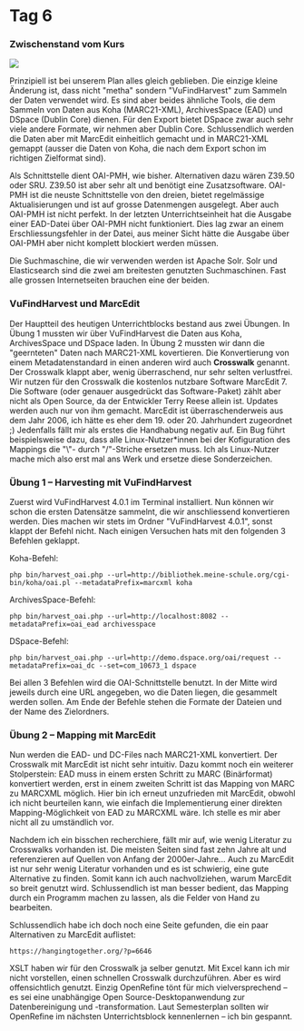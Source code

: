 # Tag 6

### Zwischenstand vom Kurs
![](https://raw.githubusercontent.com/remooda/bain/master/pictures/2.png)

Prinzipiell ist bei unserem Plan alles gleich geblieben. Die einzige kleine Änderung ist, dass nicht "metha" sondern "VuFindHarvest" zum Sammeln der Daten verwendet wird. Es sind aber beides ähnliche Tools, die dem Sammeln von Daten aus Koha (MARC21-XML), ArchivesSpace (EAD) und DSpace (Dublin Core) dienen. Für den Export bietet DSpace zwar auch sehr viele andere Formate, wir nehmen aber Dublin Core. Schlussendlich werden die Daten aber mit MarcEdit einheitlich gemacht und in MARC21-XML gemappt (ausser die Daten von Koha, die nach dem Export schon im richtigen Zielformat sind).

Als Schnittstelle dient OAI-PMH, wie bisher. Alternativen dazu wären Z39.50 oder SRU. Z39.50 ist aber sehr alt und benötigt eine Zusatzsoftware. OAI-PMH ist die neuste Schnittstelle von den dreien, bietet regelmässige Aktualisierungen und ist auf grosse Datenmengen ausgelegt. Aber auch OAI-PMH ist nicht perfekt. In der letzten Unterrichtseinheit hat die Ausgabe einer EAD-Datei über OAI-PMH nicht funktioniert. Dies lag zwar an einem Erschliessungsfehler in der Datei, aus meiner Sicht hätte die Ausgabe über OAI-PMH aber nicht komplett blockiert werden müssen.

Die Suchmaschine, die wir verwenden werden ist Apache Solr. Solr und Elasticsearch sind die zwei am breitesten genutzten Suchmaschinen. Fast alle grossen Internetseiten brauchen eine der beiden.

### VuFindHarvest und MarcEdit

Der Hauptteil des heutigen Unterrichtblocks bestand aus zwei Übungen. In Übung 1 mussten wir über VuFindHarvest die Daten aus Koha, ArchivesSpace und DSpace laden. In Übung 2 mussten wir dann die "geernteten" Daten nach MARC21-XML kovertieren. Die Konvertierung von einem Metadatenstandard in einen anderen wird auch **Crosswalk** genannt. Der Crosswalk klappt aber, wenig überraschend, nur sehr selten verlustfrei. Wir nutzen für den Crosswalk die kostenlos nutzbare Software MarcEdit 7. Die Software (oder genauer ausgedrückt das Software-Paket) zählt aber nicht als Open Source, da der Entwickler Terry Reese allein ist. Updates werden auch nur von ihm gemacht. MarcEdit ist überraschenderweis aus dem Jahr 2006, ich hätte es eher dem 19. oder 20. Jahrhundert zugeordnet ;) Jedenfalls fällt mir als erstes die Handhabung negativ auf. Ein Bug führt beispielsweise dazu, dass alle Linux-Nutzer\*innen bei der Kofiguration des Mappings die "\\"- durch "/"-Striche ersetzen muss. Ich als Linux-Nutzer mache mich also erst mal ans Werk und ersetze diese Sonderzeichen.

### Übung 1 – Harvesting mit VuFindHarvest

Zuerst wird VuFindHarvest 4.0.1 im Terminal installiert. Nun können wir schon die ersten Datensätze sammelnt, die wir anschliessend konvertieren werden. Dies machen wir stets im Ordner "VuFindHarvest 4.0.1", sonst klappt der Befehl nicht. Nach einigen Versuchen hats mit den folgenden 3 Befehlen geklappt.

Koha-Befehl:

```php bin/harvest_oai.php --url=http://bibliothek.meine-schule.org/cgi-bin/koha/oai.pl --metadataPrefix=marcxml koha```

ArchivesSpace-Befehl:

```php bin/harvest_oai.php --url=http://localhost:8082 --metadataPrefix=oai_ead archivesspace```

DSpace-Befehl:

```php bin/harvest_oai.php --url=http://demo.dspace.org/oai/request --metadataPrefix=oai_dc --set=com_10673_1 dspace```

Bei allen 3 Befehlen wird die OAI-Schnittstelle benutzt. In der Mitte wird jeweils durch eine URL angegeben, wo die Daten liegen, die gesammelt werden sollen. Am Ende der Befehle stehen die Formate der Dateien und der Name des Zielordners.

### Übung 2 – Mapping mit MarcEdit

Nun werden die EAD- und DC-Files nach MARC21-XML konvertiert. Der Crosswalk mit MarcEdit ist nicht sehr intuitiv. Dazu kommt noch ein weiterer Stolperstein: EAD muss in einem ersten Schritt zu MARC (Binärformat) konvertiert werden, erst in einem zweiten Schritt ist das Mapping von MARC zu MARCXML möglich. Hier bin ich erneut unzufrieden mit MarcEdit, obwohl ich nicht beurteilen kann, wie einfach die Implementierung einer direkten Mapping-Möglichkeit von EAD zu MARCXML wäre. Ich stelle es mir aber nicht all zu umständlich vor.

Nachdem ich ein bisschen recherchiere, fällt mir auf, wie wenig Literatur zu Crosswalks vorhanden ist. Die meisten Seiten sind fast zehn Jahre alt und referenzieren auf Quellen von Anfang der 2000er-Jahre... Auch zu MarcEdit ist nur sehr wenig Literatur vorhanden und es ist schwierig, eine gute Alternative zu finden. Somit kann ich auch nachvollziehen, warum MarcEdit so breit genutzt wird. Schlussendlich ist man besser bedient, das Mapping durch ein Programm machen zu lassen, als die Felder von Hand zu bearbeiten.

Schlussendlich habe ich doch noch eine Seite gefunden, die ein paar Alternativen zu MarcEdit auflistet:

```https://hangingtogether.org/?p=6646```

XSLT haben wir für den Crosswalk ja selber genutzt. Mit Excel kann ich mir nicht vorstellen, einen schnellen Crosswalk durchzuführen. Aber es wird offensichtlich genutzt. Einzig OpenRefine tönt für mich vielversprechend – es sei eine unabhängige Open Source-Desktopanwendung zur Datenbereinigung und -transformation. Laut Semesterplan sollten wir OpenRefine im nächsten Unterrichtsblock kennenlernen – ich bin gespannt.